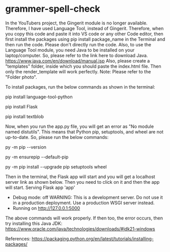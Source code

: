 # grammer-spell-check
In the YouTubers project, the Gingerit module is no longer available. Therefore, I have used Language Tool, instead of Gingerit. Therefore, when you copy this code and paste it into VS code or any other Code editor, then first install the packages using pip install package_name in the Terminal and then run the code. Please don't directly run the code. Also, to use the Language Tool module, you need Java to be installed on your laptop/computer. So, please refer to the link here to download Java.
https://www.java.com/en/download/manual.jsp
Also, please create a "templates" folder, inside which you should paste the index.html file. Then only the render_template will work perfectly.
Note: Please refer to the "Folder photo".

To install packages, run the below commands as shown in the terminal:

pip install language-tool-python

pip install Flask

pip install textblob

Now, when you run the app.py file, you will get an error as "No module named distutils". This means that Python pip, setuptools, and wheel are not up-to-date. So, please run the below commands:

py -m pip --version

py -m ensurepip --default-pip

py -m pip install --upgrade pip setuptools wheel

Then in the terminal, the Flask app will start and you will get a localhost server link as shown below. Then you need to click on it and then the app will start.
Serving Flask app 'app'
 * Debug mode: off
WARNING: This is a development server. Do not use it in a production deployment. Use a production WSGI server instead.
 * Running on http://127.0.0.1:5000

The above commands will work properly.
If then too, the error occurs, then try installing this Java JDK: https://www.oracle.com/java/technologies/downloads/#jdk21-windows

References: https://packaging.python.org/en/latest/tutorials/installing-packages/


